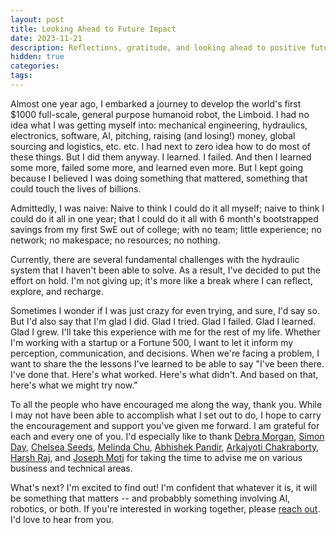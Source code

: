 ```yaml
---
layout: post
title: Looking Ahead to Future Impact
date: 2023-11-21
description: Reflections, gratitude, and looking ahead to positive future impact
hidden: true
categories:
tags:
---
```


Almost one year ago, I embarked a journey to develop the world's first $1000 full-scale, general purpose humanoid robot, the Limboid. I had no idea what I was getting myself into: mechanical engineering, hydraulics, electronics, software, AI, pitching, raising (and losing!) money, global sourcing and logistics, etc. etc. I had next to zero idea how to do most of these things. But I did them anyway. I learned. I failed. And then I learned some more, failed some more, and learned even more. But I kept going because I believed I was doing something that mattered, something that could touch the lives of billions.

Admittedly, I was naive: Naive to think I could do it all myself; naive to think I could do it all in one year; that I could do it all with 6 month's bootstrapped savings from my first SwE out of college; with no team; little experience; no network; no makespace; no resources; no nothing.

Currently, there are several fundamental challenges with the hydraulic system that I haven't been able to solve. As a result, I've decided to put the effort on hold. I'm not giving up; it's more like a break where I can reflect, explore, and recharge.

Sometimes I wonder if I was just crazy for even trying, and sure, I'd say so. But I'd also say that I'm glad I did. Glad I tried. Glad I failed. Glad I learned. Glad I grew. I'll take this experience with me for the rest of my life. Whether I'm working with a startup or a Fortune 500, I want to let it inform my perception, communication, and decisions. When we're facing a problem, I want to share the the lessons I've learned to be able to say "I've been there. I've done that. Here's what worked. Here's what didn't. And based on that, here's what we might try now."

To all the people who have encouraged me along the way, thank you. While I may not have been able to accomplish what I set out to do, I hope to carry the encouragement and support you've given me forward. I am grateful for each and every one of you. I'd especially like to thank [Debra Morgan](https://www.linkedin.com/in/debrahmorgan/), [Simon Day](https://www.linkedin.com/in/1simonday/), [Chelsea Seeds](https://www.linkedin.com/in/chelsea-seeds-877278130/?originalSubdomain=uk), [Melinda Chu](https://www.linkedin.com/in/melinda-b-c-533b2a127/), [Abhishek Pandir](https://www.paibytwo.com/), [Arkajyoti Chakraborty](https://www.linkedin.com/in/arkajyoti-chakraborty-51113b1b0/), [Harsh Raj](https://www.linkedin.com/in/harsh-raj-425593195/), and [Joseph Moti](https://www.linkedin.com/in/joseph-moti-2063642/) for taking the time to advise me on various business and technical areas.

What's next? I'm excited to find out! I'm confident that whatever it is, it will be something that matters -- and probabbly something involving AI, robotics, or both. If you're interested in working together, please [reach out](https://jacobfv.github.io/bio#contact). I'd love to hear from you.